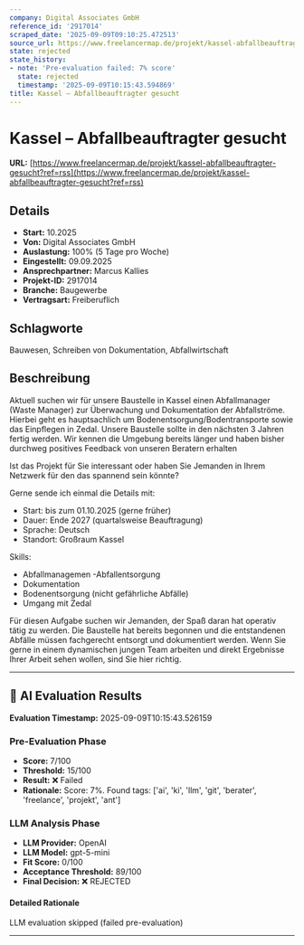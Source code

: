 ```yaml
---
company: Digital Associates GmbH
reference_id: '2917014'
scraped_date: '2025-09-09T09:10:25.472513'
source_url: https://www.freelancermap.de/projekt/kassel-abfallbeauftragter-gesucht?ref=rss
state: rejected
state_history:
- note: 'Pre-evaluation failed: 7% score'
  state: rejected
  timestamp: '2025-09-09T10:15:43.594869'
title: Kassel – Abfallbeauftragter gesucht
---
```



# Kassel – Abfallbeauftragter gesucht
**URL:** [https://www.freelancermap.de/projekt/kassel-abfallbeauftragter-gesucht?ref=rss](https://www.freelancermap.de/projekt/kassel-abfallbeauftragter-gesucht?ref=rss)
## Details
- **Start:** 10.2025
- **Von:** Digital Associates GmbH
- **Auslastung:** 100% (5 Tage pro Woche)
- **Eingestellt:** 09.09.2025
- **Ansprechpartner:** Marcus Kallies
- **Projekt-ID:** 2917014
- **Branche:** Baugewerbe
- **Vertragsart:** Freiberuflich

## Schlagworte
Bauwesen, Schreiben von Dokumentation, Abfallwirtschaft

## Beschreibung
Aktuell suchen wir für unsere Baustelle in Kassel einen Abfallmanager (Waste Manager) zur Überwachung und Dokumentation der Abfallströme. Hierbei geht es hauptsachlich um Bodenentsorgung/Bodentransporte sowie das Einpflegen in Zedal. Unsere Baustelle sollte in den nächsten 3 Jahren fertig werden. Wir kennen die Umgebung bereits länger und haben bisher durchweg positives Feedback von unseren Beratern erhalten

Ist das Projekt für Sie interessant oder haben Sie Jemanden in Ihrem Netzwerk für den das spannend sein könnte?

Gerne sende ich einmal die Details mit:
- Start: bis zum 01.10.2025 (gerne früher)
- Dauer: Ende 2027 (quartalsweise Beauftragung)
- Sprache: Deutsch
- Standort: Großraum Kassel

Skills:
- Abfallmanagemen
-Abfallentsorgung
- Dokumentation
- Bodenentsorgung (nicht gefährliche Abfälle)
- Umgang mit Zedal

Für diesen Aufgabe suchen wir Jemanden, der Spaß daran hat operativ tätig zu werden. Die Baustelle hat bereits begonnen und die entstandenen Abfälle müssen fachgerecht entsorgt und dokumentiert werden. Wenn Sie gerne in einem dynamischen jungen Team arbeiten und direkt Ergebnisse Ihrer Arbeit sehen wollen, sind Sie hier richtig.

---

## 🤖 AI Evaluation Results

**Evaluation Timestamp:** 2025-09-09T10:15:43.526159

### Pre-Evaluation Phase
- **Score:** 7/100
- **Threshold:** 15/100
- **Result:** ❌ Failed
- **Rationale:** Score: 7%. Found tags: ['ai', 'ki', 'llm', 'git', 'berater', 'freelance', 'projekt', 'ant']

### LLM Analysis Phase
- **LLM Provider:** OpenAI
- **LLM Model:** gpt-5-mini
- **Fit Score:** 0/100
- **Acceptance Threshold:** 89/100
- **Final Decision:** ❌ REJECTED

#### Detailed Rationale
LLM evaluation skipped (failed pre-evaluation)

---
